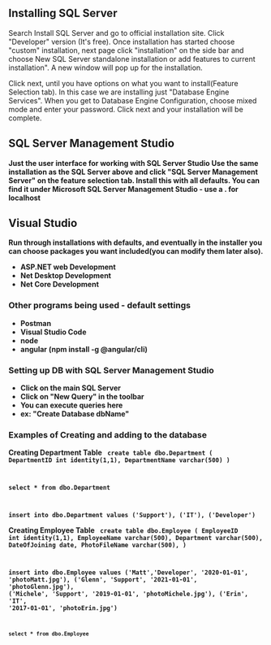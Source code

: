 ## Installing SQL Server
Search Install SQL Server and go to official installation site. Click "Developer" version (It's free). Once installation has started choose "custom" installation, next page click "installation" on the side bar and choose New SQL Server standalone installation or add features to current installation". A new window will pop up for the installation.

Click next, until you have options on what you want to install(Feature Selection tab). In this case we are installing just "Database Engine Services". When you get to Database Engine Configuration, choose mixed mode and enter your password. Click next and your installation will be complete.

## SQL Server Management Studio
<strong>Just the user interface for working with SQL Server Studio</stong>
Use the same installation as the SQL Server above and click "SQL Server Management Server" on the feature selection tab. Install this with all defaults.
You can find it under Microsoft SQL Server Management Studio - use a . for localhost

## Visual Studio
Run through installations with defaults, and eventually in the installer you can choose packages you want included(you can modify them later also). 
- ASP.NET web Development
- Net Desktop Development
- Net Core Development

### Other programs being used - default settings
- Postman
- Visual Studio Code
- node
- angular (npm install -g @angular/cli)

### Setting up DB with SQL Server Management Studio
 - Click on the main SQL Server
 - Click on "New Query" in the toolbar
- You can execute queries here
- ex: "Create Database dbName"

### Examples of Creating and adding to the database

Creating Department Table
<code>
create table dbo.Department (
DepartmentID int identity(1,1),
DepartmentName varchar(500)
)

select * from dbo.Department

insert into dbo.Department values 
('Support'),
('IT'),
('Developer')
</code>

Creating Employee Table
<code>
create table dbo.Employee (
EmployeeID int identity(1,1),
EmployeeName varchar(500),
Department varchar(500),
DateOfJoining date,
PhotoFileName varchar(500),
)

insert into dbo.Employee values 
	('Matt','Developer', '2020-01-01', 'photoMatt.jpg'),
	('Glenn', 'Support', '2021-01-01', 'photoGlenn.jpg'),
	('Michele', 'Support', '2019-01-01', 'photoMichele.jpg'),
	('Erin', 'IT', '2017-01-01', 'photoErin.jpg')

	select * from dbo.Employee
</code>


